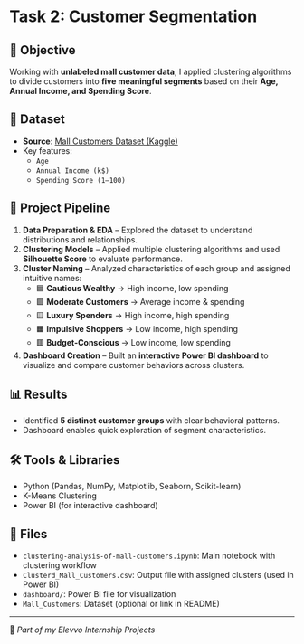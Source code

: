 # Task 2: Customer Segmentation

## 📌 Objective
Working with **unlabeled mall customer data**, I applied clustering algorithms to divide customers into **five meaningful segments** based on their **Age, Annual Income, and Spending Score**.

## 📂 Dataset
- **Source**: [Mall Customers Dataset (Kaggle)](https://www.kaggle.com/datasets/vjchoudhary7/customer-segmentation-tutorial-in-python)  
- Key features:  
  - `Age`  
  - `Annual Income (k$)`  
  - `Spending Score (1–100)`

## 🔄 Project Pipeline
1. **Data Preparation & EDA** – Explored the dataset to understand distributions and relationships.  
2. **Clustering Models** – Applied multiple clustering algorithms and used **Silhouette Score** to evaluate performance.  
3. **Cluster Naming** – Analyzed characteristics of each group and assigned intuitive names:  
   - 🟦 **Cautious Wealthy** → High income, low spending  
   - 🟩 **Moderate Customers** → Average income & spending  
   - 🟨 **Luxury Spenders** → High income, high spending  
   - 🟧 **Impulsive Shoppers** → Low income, high spending  
   - 🟥 **Budget-Conscious** → Low income, low spending  
4. **Dashboard Creation** – Built an **interactive Power BI dashboard** to visualize and compare customer behaviors across clusters.  

## 📊 Results
- Identified **5 distinct customer groups** with clear behavioral patterns.  
- Dashboard enables quick exploration of segment characteristics.  

## 🛠️ Tools & Libraries
- Python (Pandas, NumPy, Matplotlib, Seaborn, Scikit-learn)  
- K-Means Clustering  
- Power BI (for interactive dashboard)  

## 📎 Files
- `clustering-analysis-of-mall-customers.ipynb`: Main notebook with clustering workflow  
- `Clusterd_Mall_Customers.csv`: Output file with assigned clusters (used in Power BI)  
- `dashboard/`: Power BI file for visualization  
- `Mall_Customers`: Dataset (optional or link in README)  
---
🔗 *Part of my Elevvo Internship Projects*
